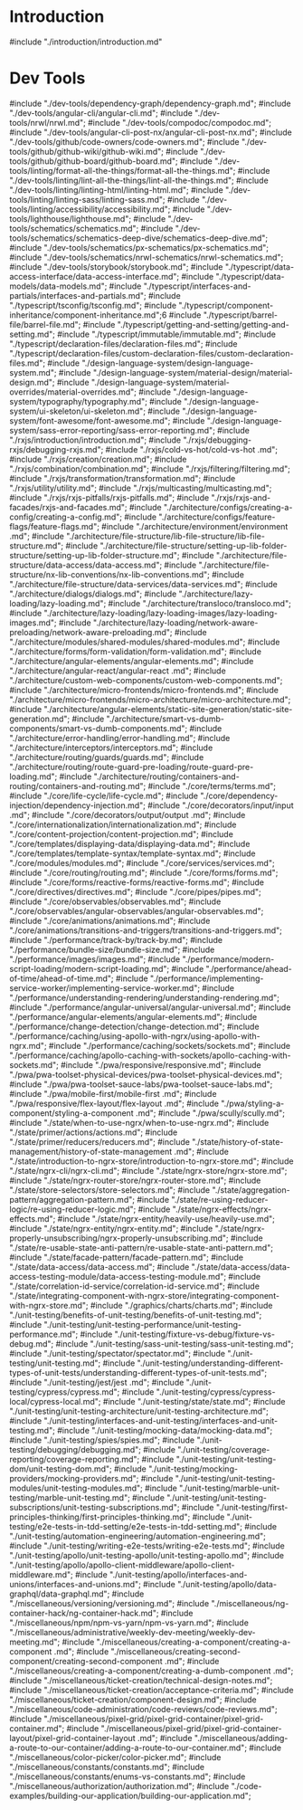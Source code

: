 # Introduction #
#include "./introduction/introduction.md"
# Dev Tools #
#include "./dev-tools/dependency-graph/dependency-graph.md";
#include "./dev-tools/angular-cli/angular-cli.md";
#include "./dev-tools/nrwl/nrwl.md";
#include "./dev-tools/compodoc/compodoc.md";
#include "./dev-tools/angular-cli-post-nx/angular-cli-post-nx.md";
#include "./dev-tools/github/code-owners/code-owners.md";
#include "./dev-tools/github/github-wiki/github-wiki.md";
#include "./dev-tools/github/github-board/github-board.md";
#include "./dev-tools/linting/format-all-the-things/format-all-the-things.md";
#include "./dev-tools/linting/lint-all-the-things/lint-all-the-things.md";
#include "./dev-tools/linting/linting-html/linting-html.md";
#include "./dev-tools/linting/linting-sass/linting-sass.md";
#include "./dev-tools/linting/accessibility/accessibility.md";
#include "./dev-tools/lighthouse/lighthouse.md";
#include "./dev-tools/schematics/schematics.md";
#include "./dev-tools/schematics/schematics-deep-dive/schematics-deep-dive.md";
#include "./dev-tools/schematics/px-schematics/px-schematics.md";
#include "./dev-tools/schematics/nrwl-schematics/nrwl-schematics.md";
#include "./dev-tools/storybook/storybook.md";
#include "./typescript/data-access-interface/data-access-interface.md";
#include "./typescript/data-models/data-models.md";
#include "./typescript/interfaces-and-partials/interfaces-and-partials.md";
#include "./typescript/tsconfig/tsconfig.md";
#include "./typescript/component-inheritance/component-inheritance.md";6
#include "./typescript/barrel-file/barrel-file.md";
#include "./typescript/getting-and-setting/getting-and-setting.md";
#include "./typescript/immutable/immutable.md";
#include "./typescript/declaration-files/declaration-files.md";
#include "./typescript/declaration-files/custom-declaration-files/custom-declaration-files.md";
#include "./design-language-system/design-language-system.md";
#include "./design-language-system/material-design/material-design.md";
#include "./design-language-system/material-overrides/material-overrides.md";
#include "./design-language-system/typography/typography.md";
#include "./design-language-system/ui-skeleton/ui-skeleton.md";
#include "./design-language-system/font-awesome/font-awesome.md";
#include "./design-language-system/sass-error-reporting/sass-error-reporting.md";
#include "./rxjs/introduction/introduction.md";
#include "./rxjs/debugging-rxjs/debugging-rxjs.md";
#include "./rxjs/cold-vs-hot/cold-vs-hot .md";
#include "./rxjs/creation/creation.md";
#include "./rxjs/combination/combination.md";
#include "./rxjs/filtering/filtering.md";
#include "./rxjs/transformation/transformation.md";
#include "./rxjs/utility/utility.md";
#include "./rxjs/multicasting/multicasting.md";
#include "./rxjs/rxjs-pitfalls/rxjs-pitfalls.md";
#include "./rxjs/rxjs-and-facades/rxjs-and-facades.md";
#include "./architecture/configs/creating-a-config/creating-a-config.md";
#include "./architecture/configs/feature-flags/feature-flags.md";
#include "./architecture/environment/environment .md";
#include "./architecture/file-structure/lib-file-structure/lib-file-structure.md";
#include "./architecture/file-structure/setting-up-lib-folder-structure/setting-up-lib-folder-structure.md";
#include "./architecture/file-structure/data-access/data-access.md";
#include "./architecture/file-structure/nx-lib-conventions/nx-lib-conventions.md";
#include "./architecture/file-structure/data-services/data-services.md";
#include "./architecture/dialogs/dialogs.md";
#include "./architecture/lazy-loading/lazy-loading.md";
#include "./architecture/transloco/transloco.md";
#include "./architecture/lazy-loading/lazy-loading-images/lazy-loading-images.md";
#include "./architecture/lazy-loading/network-aware-preloading/network-aware-preloading.md";
#include "./architecture/modules/shared-modules/shared-modules.md";
#include "./architecture/forms/form-validation/form-validation.md";
#include "./architecture/angular-elements/angular-elements.md";
#include "./architecture/angular-react/angular-react .md";
#include "./architecture/custom-web-components/custom-web-components.md";
#include "./architecture/micro-frontends/micro-frontends.md";
#include "./architecture/micro-frontends/micro-architecture/micro-architecture.md";
#include "./architecture/angular-elements/static-site-generation/static-site-generation.md";
#include "./architecture/smart-vs-dumb-components/smart-vs-dumb-components.md";
#include "./architecture/error-handling/error-handling.md";
#include "./architecture/interceptors/interceptors.md";
#include "./architecture/routing/guards/guards.md";
#include "./architecture/routing/route-guard-pre-loading/route-guard-pre-loading.md";
#include "./architecture/routing/containers-and-routing/containers-and-routing.md";
#include "./core/terms/terms.md";
#include "./core/life-cycle/life-cycle.md";
#include "./core/dependency-injection/dependency-injection.md";
#include "./core/decorators/input/input .md";
#include "./core/decorators/output/output .md";
#include "./core/internationalization/internationalization.md";
#include "./core/content-projection/content-projection.md";
#include "./core/templates/displaying-data/displaying-data.md";
#include "./core/templates/template-syntax/template-syntax.md";
#include "./core/modules/modules.md";
#include "./core/services/services.md";
#include "./core/routing/routing.md";
#include "./core/forms/forms.md";
#include "./core/forms/reactive-forms/reactive-forms.md";
#include "./core/directives/directives.md";
#include "./core/pipes/pipes.md";
#include "./core/observables/observables.md";
#include "./core/observables/angular-observables/angular-observables.md";
#include "./core/animations/animations.md";
#include "./core/animations/transitions-and-triggers/transitions-and-triggers.md";
#include "./performance/track-by/track-by.md";
#include "./performance/bundle-size/bundle-size.md";
#include "./performance/images/images.md";
#include "./performance/modern-script-loading/modern-script-loading.md";
#include "./performance/ahead-of-time/ahead-of-time.md";
#include "./performance/implementing-service-worker/implementing-service-worker.md";
#include "./performance/understanding-rendering/understanding-rendering.md";
#include "./performance/angular-universal/angular-universal.md";
#include "./performance/angular-elements/angular-elements.md";
#include "./performance/change-detection/change-detection.md";
#include "./performance/caching/using-apollo-with-ngrx/using-apollo-with-ngrx.md";
#include "./performance/caching/sockets/sockets.md";
#include "./performance/caching/apollo-caching-with-sockets/apollo-caching-with-sockets.md";
#include "./pwa/responsive/responsive.md";
#include "./pwa/pwa-toolset-physical-devices/pwa-toolset-physical-devices.md";
#include "./pwa/pwa-toolset-sauce-labs/pwa-toolset-sauce-labs.md";
#include "./pwa/mobile-first/mobile-first .md";
#include "./pwa/responsive/flex-layout/flex-layout .md";
#include "./pwa/styling-a-component/styling-a-component .md";
#include "./pwa/scully/scully.md";
#include "./state/when-to-use-ngrx/when-to-use-ngrx.md";
#include "./state/primer/actions/actions.md";
#include "./state/primer/reducers/reducers.md";
#include "./state/history-of-state-management/history-of-state-management .md";
#include "./state/introduction-to-ngrx-store/introduction-to-ngrx-store.md";
#include "./state/ngrx-cli/ngrx-cli.md";
#include "./state/ngrx-store/ngrx-store.md";
#include "./state/ngrx-router-store/ngrx-router-store.md";
#include "./state/store-selectors/store-selectors.md";
#include "./state/aggregation-pattern/aggregation-pattern.md";
#include "./state/re-using-reducer-logic/re-using-reducer-logic.md";
#include "./state/ngrx-effects/ngrx-effects.md";
#include "./state/ngrx-entity/heavily-use/heavily-use.md";
#include "./state/ngrx-entity/ngrx-entity.md";
#include "./state/ngrx-properly-unsubscribing/ngrx-properly-unsubscribing.md";
#include "./state/re-usable-state-anti-pattern/re-usable-state-anti-pattern.md";
#include "./state/facade-pattern/facade-pattern.md";
#include "./state/data-access/data-access.md";
#include "./state/data-access/data-access-testing-module/data-access-testing-module.md";
#include "./state/correlation-id-service/correlation-id-service.md";
#include "./state/integrating-component-with-ngrx-store/integrating-component-with-ngrx-store.md";
#include "./graphics/charts/charts.md";
#include "./unit-testing/benefits-of-unit-testing/benefits-of-unit-testing.md";
#include "./unit-testing/unit-testing-performance/unit-testing-performance.md";
#include "./unit-testing/fixture-vs-debug/fixture-vs-debug.md";
#include "./unit-testing/sass-unit-testing/sass-unit-testing.md";
#include "./unit-testing/spectator/spectator.md";
#include "./unit-testing/unit-testing.md";
#include "./unit-testing/understanding-different-types-of-unit-tests/understanding-different-types-of-unit-tests.md";
#include "./unit-testing/jest/jest .md";
#include "./unit-testing/cypress/cypress.md";
#include "./unit-testing/cypress/cypress-local/cypress-local.md";
#include "./unit-testing/state/state.md";
#include "./unit-testing/unit-testing-architecture/unit-testing-architecture.md";
#include "./unit-testing/interfaces-and-unit-testing/interfaces-and-unit-testing.md";
#include "./unit-testing/mocking-data/mocking-data.md";
#include "./unit-testing/spies/spies.md";
#include "./unit-testing/debugging/debugging.md";
#include "./unit-testing/coverage-reporting/coverage-reporting.md";
#include "./unit-testing/unit-testing-dom/unit-testing-dom.md";
#include "./unit-testing/mocking-providers/mocking-providers.md";
#include "./unit-testing/unit-testing-modules/unit-testing-modules.md";
#include "./unit-testing/marble-unit-testing/marble-unit-testing.md";
#include "./unit-testing/unit-testing-subscriptions/unit-testing-subscriptions.md";
#include "./unit-testing/first-principles-thinking/first-principles-thinking.md";
#include "./unit-testing/e2e-tests-in-tdd-setting/e2e-tests-in-tdd-setting.md";
#include "./unit-testing/automation-engineering/automation-engineering.md";
#include "./unit-testing/writing-e2e-tests/writing-e2e-tests.md";
#include "./unit-testing/apollo/unit-testing-apollo/unit-testing-apollo.md";
#include "./unit-testing/apollo/apollo-client-middleware/apollo-client-middleware.md";
#include "./unit-testing/apollo/interfaces-and-unions/interfaces-and-unions.md";
#include "./unit-testing/apollo/data-graphql/data-graphql.md";
#include "./miscellaneous/versioning/versioning.md";
#include "./miscellaneous/ng-container-hack/ng-container-hack.md";
#include "./miscellaneous/npm/npm-vs-yarn/npm-vs-yarn.md";
#include "./miscellaneous/administrative/weekly-dev-meeting/weekly-dev-meeting.md";
#include "./miscellaneous/creating-a-component/creating-a-component .md";
#include "./miscellaneous/creating-second-component/creating-second-component .md";
#include "./miscellaneous/creating-a-component/creating-a-dumb-component .md";
#include "./miscellaneous/ticket-creation/technical-design-notes.md";
#include "./miscellaneous/ticket-creation/acceptance-criteria.md";
#include "./miscellaneous/ticket-creation/component-design.md";
#include "./miscellaneous/code-administration/code-reviews/code-reviews.md";
#include "./miscellaneous/pixel-grid/pixel-grid-container/pixel-grid-container.md";
#include "./miscellaneous/pixel-grid/pixel-grid-container-layout/pixel-grid-container-layout .md";
#include "./miscellaneous/adding-a-route-to-our-container/adding-a-route-to-our-container.md";
#include "./miscellaneous/color-picker/color-picker.md";
#include "./miscellaneous/constants/constants.md";
#include "./miscellaneous/constants/enums-vs-constants.md";
#include "./miscellaneous/authorization/authorization.md";
#include "./code-examples/building-our-application/building-our-application.md";
